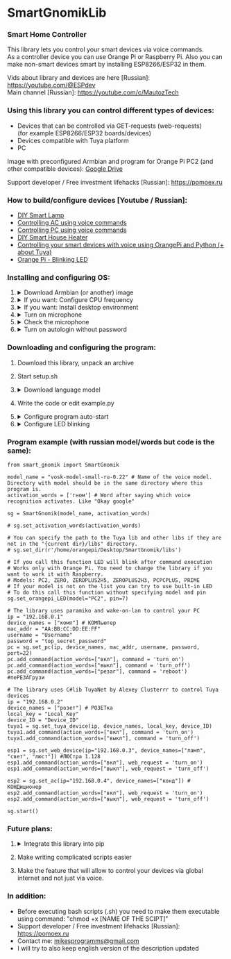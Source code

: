 ﻿# SmartGnomikLib
### Smart Home Controller

This library lets you control your smart devices via voice commands.     
As a controller device you can use Orange Pi or Raspberry Pi.
Also you can make non-smart devices smart by installing ESP8266/ESP32 in them.

Vids about library and devices are here [Russian]: https://youtube.com/@ESPdev      
Main channel [Russian]: https://youtube.com/c/MautozTech

### Using this library you can control different types of devices:
- Devices that can be controlled via GET-requests (web-requests)      
  (for example ESP8266/ESP32 boards/devices)
- Devices compatible with Tuya platform
- PC

Image with preconfigured Armbian and program for Orange Pi PC2 (and other compatible devices): [Google Drive](https://drive.google.com/file/d/128jVv7pF3YjIEn2ycC7YM1Svyow9LUSr)      

Support developer / Free investment lifehacks [Russian]: https://pomoex.ru

### How to build/configure devices [Youtube / Russian]:
- [DIY Smart Lamp](https://www.youtube.com/watch?v=LqcxTVnJerQ)
- [Controlling AC using voice commands](https://www.youtube.com/watch?v=OrqkeDkkqKg)
- [Controlling PC using voice commands](https://www.youtube.com/watch?v=hH3e1tUTVxI)
- [DIY Smart House Heater](https://www.youtube.com/watch?v=1qQIQP5o4bY)
- [Controlling your smart devices with voice using OrangePi and Python (+ about Tuya)](https://www.youtube.com/watch?v=Uk_LlI7Qcqw)
- [Orange Pi - Blinking LED](https://www.youtube.com/watch?v=lKjLFaw47dM)

### Installing and configuring OS:
1. <details> 
      <summary>Download Armbian (or another) image</summary>
  
      ```
      Armbian 20.08 like mine: https://drive.google.com/file/d/1FFzEcmnzOcK9rwSuBZPOyZdQ0BdvRMhi
      ```
   </details>
2. <details> 
      <summary>If you want: Configure CPU frequency</summary>
  
      ```
      Use command "armbian-config", select System >> CPU Frequency.
      I set min freq. to 480 MHz, max freq. to 1200 MHz and "On demand" mode, you can set higher max freq.
      ```
   </details> 
3. <details> 
      <summary>If you want: Install desktop environment</summary>

      ```
      If you've downloaded OS without desktop environment, you can install it using commands:
      "apt update"
      "apt install lubuntu-desktop -y"
      ```
   </details> 
4. <details> 
      <summary>Turn on microphone</summary>

      ```
      If your built-in OrangePi mic doesn't work, execute "alsamixer" command, press F4, select mic using arrows and press space to turn it on.
      If there are two mics, you can turn on both. Then press CTRL+S to save and CTRL+C to close the alsamixer.
      ```
   </details>
5. <details> 
      <summary>Check the microphone</summary>
  
      ```
      To check the microphone connect headphones to an OrangePi and use "arecord | aplay" command,
      sound from microphone will play in your headphones.
      ```
   </details>
6. <details> 
      <summary>Turn on autologin without password</summary>
      - Solution for Lubuntu: Create "/etc/sddm.conf" file with following content:
  
      ```
      [Autologin]      
      User=[YOUR USERNAME]      
      Session=Lubuntu.desktop      
      Relogin=true      
      ```
   </details>
   
### Downloading and configuring the program:
1. Download this library, unpack an archive
2. Start setup.sh
3. <details> 
      <summary>Download language model</summary>
      
      ```
      Model is too heavy for Github, 40 MB. So you need to download it buy yourself.
      You need to put directory with model into directory with program (for example with example.py)
      Link: https://alphacephei.com/vosk/models
      Name of the model i use: "vosk-model-small-ru-0.22" (you can choose English but it has to be small enough to be used on your device)
      ```
    </details>   
5. Write the code or edit example.py
6. <details> 
      <summary>Configure program auto-start</summary>
      - In Lubuntu you can do it in Session Settings, you need to add the following command in auto-start. If you have different path to a program, change it.
  
      ```
      cd /home/orangepi/Desktop/SmartGnomik && python3 example.py
      ```
   </details>
7. <details> 
      <summary>Configure LED blinking</summary>
  
      ```
      LED will blink 3 times after command execution
      It works only on Orange Pi because i don't have Raspberry Pi to write a code for it and to test it.
      If you have Raspberry Pi and you want your LED to blink you can edit the library to fit your needs.
      
      To control GPIO contacts (and to make LED blinking) program must have root access.
      The right way to do this:
      1. Make root user owner of entire directory (chown -R root [DIR NAME or PATH])
      2. Set access settings (chmod -R 755 [DIR NAME or PATH])
      3. Create a script which will start your program
         and put this script into "/usr/bin" dir (sg_autostart.sh - example of a script)
      4. Add your script to auto-start list (In Lubuntu you can do it in "Session settings").
         Command that needs to be executed on start - "sudo sg_autostart.sh"
      5. Use "visudo" command and add to the end of the file:
         "[YOUR USENAME] ALL=(ALL:ALL) NOPASSWD:/usr/bin/sg_autostart.sh"
      ```
   </details>
### Program example (with russian model/words but code is the same):
```
from smart_gnomik import SmartGnomik

model_name = "vosk-model-small-ru-0.22" # Name of the voice model. Directory with model should be in the same directory where this program is.
activation_words = ['гном'] # Word after saying which voice recognition activates. Like "Okay google"

sg = SmartGnomik(model_name, activation_words)

# sg.set_activation_words(activation_words)

# You can specify the path to the Tuya lib and other libs if they are not in the "{current dir}/libs" directory.
# sg.set_dir(r'/home/orangepi/Desktop/SmartGnomik/libs')

# If you call this function LED will blink after command execution
# Works only with Orange Pi. You need to change the library if you want to work it with Raspberry.
# Models: PC2, ZERO, ZEROPLUS2H5, ZEROPLUS2H3, PCPCPLUS, PRIME
# If your model is not on the list you can try to use built-in LED
# To do this call this function without specifying model and pin
sg.set_orangepi_LED(model="PC2", pin=7) 

# The library uses paramiko and wake-on-lan to control your PC
ip = "192.168.0.1"
device_names = ["комп"] # КОМПьютер
mac_addr = "AA:BB:CC:DD:EE:FF"
username = "Username"
password = "top_secret_password"
pc = sg.set_pc(ip, device_names, mac_addr, username, password, port=22)
pc.add_command(action_words=["вкл"], command = 'turn_on')
pc.add_command(action_words=["выкл"], command = 'turn_off')
pc.add_command(action_words=["резаг"], command = 'reboot') #пеРЕЗАГрузи

# The library uses C#lib TuyaNet by Alexey Clusterrr to control Tuya devices
ip = "192.168.0.2"
device_names = ["розет"] # РОЗЕТка
local_key = "Local_Key"
device_ID = "Device_ID"
tuya1 = sg.set_tuya_device(ip, device_names, local_key, device_ID)
tuya1.add_command(action_words=["вкл"], command = 'turn_on')
tuya1.add_command(action_words=["выкл"], command = 'turn_off')

esp1 = sg.set_web_device(ip="192.168.0.3", device_names=["ламп", "свет", "люст"]) #ЛЮСтра 1.128
esp1.add_command(action_words=["вкл"], web_request = 'turn_on')
esp1.add_command(action_words=["выкл"], web_request = 'turn_off')

esp2 = sg.set_ac(ip="192.168.0.4", device_names=["конд"]) # КОНДиционер
esp2.add_command(action_words=["вкл"], web_request = 'turn_on')
esp2.add_command(action_words=["выкл"], web_request = 'turn_off')

sg.start()
```

### Future plans:
1. <details> 
      <summary>Integrate this library into pip</summary>
  
      ```
      It hasn't been done from the start because there are dependencies that needed to be installed manually via apt.
      Pip can't do this automatically and i thought it would be easier for users to download this library
      from Github and execute setup.sh script that will install everything.
      ```
2. Make writing complicated scripts easier
3. Make the feature that will allow to control your devices via global internet and not just via voice.

### In addition:
- Before executing bash scripts (.sh) you need to make them executable using command:
"chmod +x [NAME OF THE SCIPT]"
- Support developer / Free investment lifehacks [Russian]: https://pomoex.ru
- Contact me: mikesprogramms@gmail.com
- I will try to also keep english version of the description updated
